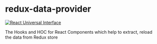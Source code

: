# redux-data-provider

[![React Universal Interface](https://img.shields.io/badge/React-Universal%20Interface-green.svg)](https://github.com/streamich/react-universal-interface)

The Hooks and HOC for React Components which help to extract, reload the data from Redux store
